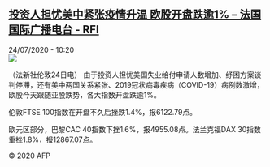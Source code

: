 <!--1595580842000-->
[投资人担忧美中紧张疫情升温 欧股开盘跌逾1% – 法国国际广播电台 - RFI](http://www.rfi.fr//cn/contenu/20200724-%E6%8A%95%E8%B5%84%E4%BA%BA%E6%8B%85%E5%BF%A7%E7%BE%8E%E4%B8%AD%E7%B4%A7%E5%BC%A0%E7%96%AB%E6%83%85%E5%8D%87%E6%B8%A9-%E6%AC%A7%E8%82%A1%E5%BC%80%E7%9B%98%E8%B7%8C%E9%80%BE1)
------

<div>24/07/2020 - 10:20</div><img src="https://s.rfi.fr/media/display/ca3301be-cd88-11ea-b269-005056a98db9/w:310/p:16x9/eco0003b.200724162005.jpg"><div class="t-content__body u-clearfix"><div class="m-interstitial"></div><p>（法新社伦敦24日电）    由于投资人担忧美国失业给付申请人数增加、纾困方案谈判停滞，还有美中两国关系紧张、2019冠状病毒疾病（COVID-19）病例数激增，欧股今天跟随亚股跌势，各大指数开盘跌逾1%。</p><p>    伦敦FTSE 100指数在开盘不久后挫跌1.4%，报6122.79点。</p><p>    欧元区部分，巴黎CAC 40指数下挫1.6%，报4955.08点。法兰克福DAX 30指数重挫1.8%，报12867.07点。</p><p class="t-copyright">© 2020 AFP</p>        </div>
